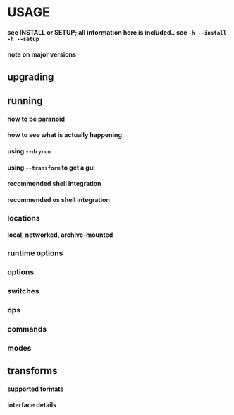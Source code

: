 # USAGE
#### see INSTALL or SETUP; all information here is included.. see `-h --install` `-h --setup`
#### note on major versions
## upgrading
## running
#### how to be paranoid
#### how to see what is actually happening
#### using `--dryrun`
#### using `--transform` to get a gui
#### recommended shell integration
#### recommended os shell integration
### locations
#### local, networked, archive-mounted
### runtime options
### options
### switches
### ops
### commands
### modes
## transforms
#### supported formats
#### interface details
